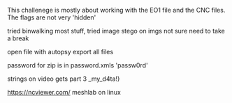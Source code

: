 This challenege is mostly about working with the EO1 file and the CNC files. 
The flags are not very 'hidden'

tried binwalking most stuff, tried image stego on imgs not sure need to take a break

open file with autopsy export all files

password for zip is in password.xmls 'passw0rd'

strings on video gets part 3 _my_d4ta!}

https://ncviewer.com/
meshlab on linux 
